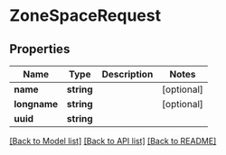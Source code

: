 # ZoneSpaceRequest

## Properties
Name | Type | Description | Notes
------------ | ------------- | ------------- | -------------
**name** | **string** |  | [optional] 
**longname** | **string** |  | [optional] 
**uuid** | **string** |  | 

[[Back to Model list]](../README.md#documentation-for-models) [[Back to API list]](../README.md#documentation-for-api-endpoints) [[Back to README]](../README.md)


